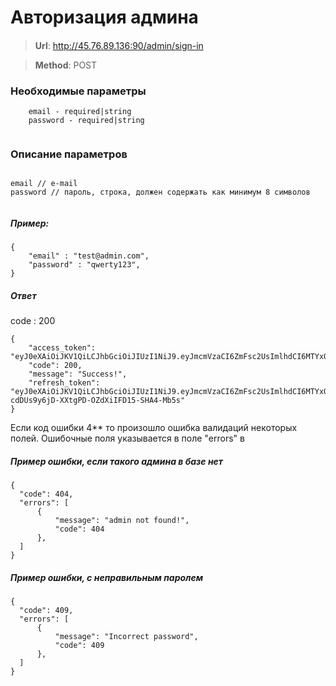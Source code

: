 # Авторизация админа

#### 
> **Url**: http://45.76.89.136:90/admin/sign-in

> **Method**: POST



### Необходимые параметры

```
    email - required|string
    password - required|string
    
```

### Описание параметров

```

email // e-mail
password // пароль, строка, должен содержать как минимум 8 символов


```
##### Пример:

```
{
	"email" : "test@admin.com",
	"password" : "qwerty123",
}
```


##### Ответ

code : 200
```
{
    "access_token": "eyJ0eXAiOiJKV1QiLCJhbGciOiJIUzI1NiJ9.eyJmcmVzaCI6ZmFsc2UsImlhdCI6MTYxODMxMjI2MSwianRpIjoiNGQ0MDVjMmYtNGVmMS00OGM1LTg1ZGEtZmNmYjhjOTY1YzA2IiwibmJmIjoxNjE4MzEyMjYxLCJ0eXBlIjoiYWNjZXNzIiwic3ViIjoyMiwiZXhwIjoxNjE4MzEzMTYxfQ.qbjIlcBa3tXMawQGtnbL3pkKYJbQu2wbutSSoZn7nEU",
    "code": 200,
    "message": "Success!",
    "refresh_token": "eyJ0eXAiOiJKV1QiLCJhbGciOiJIUzI1NiJ9.eyJmcmVzaCI6ZmFsc2UsImlhdCI6MTYxODMxMjI2MSwianRpIjoiOWQwOTVhNWUtNDdmYi00MmZjLTkzYTItNDQwOGRhYWI2ZGFkIiwibmJmIjoxNjE4MzEyMjYxLCJ0eXBlIjoicmVmcmVzaCIsInN1YiI6MjIsImV4cCI6MTYyMDkwNDI2MX0.Bkqo-cdDUs9y6jD-XXtgPD-OZdXiIFD15-SHA4-Mb5s"
}
```

Если код ошибки 4** то произошло ошибка валидаций некоторых полей. Ошибочные поля указывается в поле "errors" в 
#####  Пример ошибки, если такого админа в базе нет
```
{
  "code": 404,
  "errors": [
      {
          "message": "admin not found!",
          "code": 404
      },
  ]
}
```

#####  Пример ошибки, с неправильным паролем
```
{
  "code": 409,
  "errors": [
      {
          "message": "Incorrect password",
          "code": 409
      },
  ]
}
```
